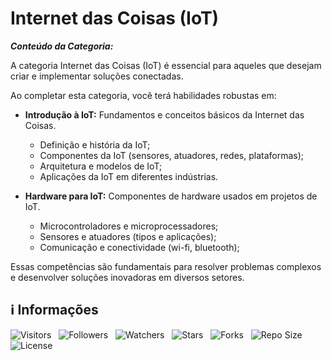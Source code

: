 <!-- Título -->
# Internet das Coisas (IoT)

***Conteúdo da Categoria:***

A categoria Internet das Coisas (IoT) é essencial para aqueles que desejam criar e implementar soluções conectadas.

Ao completar esta categoria, você terá habilidades robustas em:

* **Introdução à IoT:** Fundamentos e conceitos básicos da Internet das Coisas.
  * Definição e história da IoT;
  * Componentes da IoT (sensores, atuadores, redes, plataformas);
  * Arquitetura e modelos de IoT;
  * Aplicações da IoT em diferentes indústrias.

* **Hardware para IoT:** Componentes de hardware usados em projetos de IoT.
  * Microcontroladores e microprocessadores;
  * Sensores e atuadores (tipos e aplicações);
  * Comunicação e conectividade (wi-fi, bluetooth);

Essas competências são fundamentais para resolver problemas complexos e desenvolver soluções inovadoras em diversos setores.

<!-- Informações -->
## &#8505; Informações

![Visitors](https://api.visitorbadge.io/api/visitors?path=Devsgeeknerd%2Fcat-iot&label=Visitantes&labelColor=%23700070&labelStyle=none&countColor=%23000fff&style=plastic&color=%23ffffff "Total de Visitantes")
&nbsp;
![Followers](https://img.shields.io/github/followers/Devsgeeknerd?style=p&label=Seguidores&labelColor=800080&color=000fff "Total de Seguidores")
&nbsp;
![Watchers](https://img.shields.io/github/watchers/Devsgeeknerd/cat-iot?style=p&label=Observadores&labelColor=800080&color=000fff "Total de Observadores")
&nbsp;
![Stars](https://img.shields.io/github/stars/Devsgeeknerd/cat-iot?style=p&label=Estrelas&labelColor=800080&color=000fff "Total de Estrelas")
&nbsp;
![Forks](https://img.shields.io/github/forks/Devsgeeknerd/cat-iot?style=p&label=Bifurcações&labelColor=800080&color=000fff "Total de Bifurcações")
&nbsp;
![Repo Size](https://img.shields.io/github/repo-size/Devsgeeknerd/cat-iot?style=p&label=Tamanho&labelColor=800080&color=000fff "Tamanho do Repositório")
&nbsp;
![License](https://img.shields.io/github/license/Devsgeeknerd/cat-iot?style=p&label=Licença&labelColor=800080&color=000fff "Licença do Repositório")
